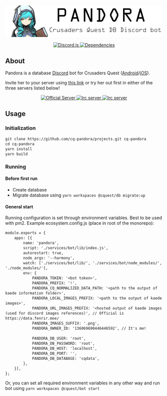 <div align="center">
  <p>
    <img src="https://raw.githubusercontent.com/cq-pandora/projects/master/services/bot/assets/pandora_banner.png" title="Pandora" />
  </p>

  <a href="https://www.npmjs.com/package/discord.js">
    <img src="https://img.shields.io/badge/discord.js-v11.4.2-blue.svg" title="Discord.js" />
  </a>
  <a href="https://david-dm.org/cq-pandora/projects">
    <img src="https://david-dm.org/cq-pandora/projects.svg" title="Dependencies" />
  </a>
</div>

## About
Pandora is a database [Discord](https://discordapp.com/) bot for Crusaders Quest ([Android](https://play.google.com/store/apps/details?id=com.nhnent.SKQUEST)/[iOS](https://itunes.apple.com/app/crusaders-quest/id901858272?mt=8)).

Invite her to your server using [this link](https://discordapp.com/oauth2/authorize?client_id=482249831709016064&scope=bot&permissions=44032) or try her out first in either of the three servers listed below!

<div align="center">
  <a href="https://discord.gg/6TRnyhj">
    <img src="https://discordapp.com/api/guilds/206599473282023424/embed.png?style=banner2" title="Official Server"/>
  </a>
  <a href="https://discord.gg/pK9qsJY">
    <img src="https://discordapp.com/api/guilds/490860087095853069/embed.png?style=banner2" title="Irc server"/>
  </a>  
  <a href="https://discord.gg/WjEFnzC">
    <img src="https://discordapp.com/api/guilds/258167954913361930/embed.png?style=banner2" title="Irc server"/>
  </a>
</div>

## Usage

### Initialization
```
git clone https://github.com/cq-pandora/projects.git cq-pandora
cd cq-pandora
yarn install
yarn build
```

### Running

#### Before first run
- Create database 
- Migrate database using `yarn workspaces @cquest/db migrate:up`

#### General start
Running configuration is set through environment variables. Best to be used with pm2.
Example ecosystem.config.js (place in root of the monorepo):
```
module.exports = {
	apps: [{
		name: 'pandora',
		script: './services/bot/lib/index.js',
		autorestart: true,
		node_args: '--harmony',
		watch: ['./services/bot/lib/', './services/bot/node_modules/', './node_modules/'],
		env: {
			PANDORA_TOKEN: '<bot token>',
			PANDORA_PREFIX: '!',
			PANDORA_CQ_NORMALIZED_DATA_PATH: '<path to the output of kaede information folder>',
			PANDORA_LOCAL_IMAGES_PREFIX: '<path to the output of kaede images>',
			PANDORA_URL_IMAGES_PREFIX: '<hosted output of kaede images (used for discord images references)', // Official is https://data.fenrir.moe/
			PANDORA_IMAGES_SUFFIX: '.png',
			PANDORA_OWNER_ID: '136069690446446592', // It's me!

			PANDORA_DB_USER: 'root',
			PANDORA_DB_PASSWORD: 'root',
			PANDORA_DB_HOST: 'localhost',
			PANDORA_DB_PORT: '',
			PANDORA_DB_DATABASE: 'cqdata',
		},
	}],
};

```

Or, you can set all required environment variables in any other way and run bot using `yarn workspaces @cquest/bot start`
